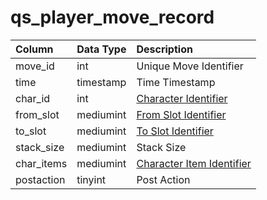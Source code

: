 # qs\_player\_move\_record

| Column | Data Type | Description |
| :--- | :--- | :--- |
| move\_id | int | Unique Move Identifier |
| time | timestamp | Time Timestamp |
| char\_id | int | [Character Identifier](../../../schema/categories/characters/character_data.md) |
| from\_slot | mediumint | [From Slot Identifier](../../../../categories/inventory/inventory-slots) |
| to\_slot | mediumint | [To Slot Identifier](../../../../categories/inventory/inventory-slots) |
| stack\_size | mediumint | Stack Size |
| char\_items | mediumint | [Character Item Identifier](../../../schema/categories/items/items.md) |
| postaction | tinyint | Post Action |

